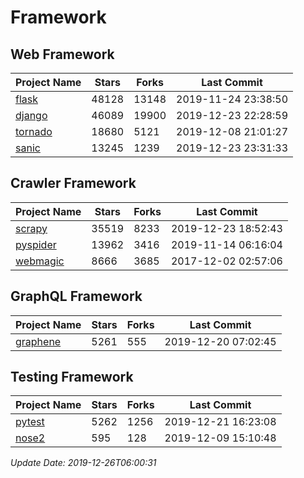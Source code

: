 # Framework

## Web Framework

| Project Name | Stars | Forks | Last Commit |
| ------------ | ----- | ----- | ----------- |
| [flask](https://github.com/pallets/flask) | 48128 | 13148 | 2019-11-24 23:38:50 |
| [django](https://github.com/django/django) | 46089 | 19900 | 2019-12-23 22:28:59 |
| [tornado](https://github.com/tornadoweb/tornado) | 18680 | 5121 | 2019-12-08 21:01:27 |
| [sanic](https://github.com/huge-success/sanic) | 13245 | 1239 | 2019-12-23 23:31:33 |

## Crawler Framework

| Project Name | Stars | Forks | Last Commit |
| ------------ | ----- | ----- | ----------- |
| [scrapy](https://github.com/scrapy/scrapy) | 35519 | 8233 | 2019-12-23 18:52:43 |
| [pyspider](https://github.com/binux/pyspider) | 13962 | 3416 | 2019-11-14 06:16:04 |
| [webmagic](https://github.com/code4craft/webmagic) | 8666 | 3685 | 2017-12-02 02:57:06 |

## GraphQL Framework

| Project Name | Stars | Forks | Last Commit |
| ------------ | ----- | ----- | ----------- |
| [graphene](https://github.com/graphql-python/graphene) | 5261 | 555 | 2019-12-20 07:02:45 |

## Testing Framework

| Project Name | Stars | Forks | Last Commit |
| ------------ | ----- | ----- | ----------- |
| [pytest](https://github.com/pytest-dev/pytest) | 5262 | 1256 | 2019-12-21 16:23:08 |
| [nose2](https://github.com/nose-devs/nose2) | 595 | 128 | 2019-12-09 15:10:48 |

*Update Date: 2019-12-26T06:00:31*